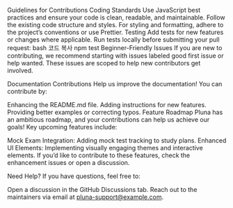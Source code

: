 Guidelines for Contributions
Coding Standards
Use JavaScript best practices and ensure your code is clean, readable, and maintainable.
Follow the existing code structure and styles.
For styling and formatting, adhere to the project’s conventions or use Prettier.
Testing
Add tests for new features or changes where applicable.
Run tests locally before submitting your pull request:
bash
코드 복사
npm test
Beginner-Friendly Issues
If you are new to contributing, we recommend starting with issues labeled good first issue or help wanted. These issues are scoped to help new contributors get involved.

Documentation Contributions
Help us improve the documentation! You can contribute by:

Enhancing the README.md file.
Adding instructions for new features.
Providing better examples or correcting typos.
Feature Roadmap
Pluna has an ambitious roadmap, and your contributions can help us achieve our goals! Key upcoming features include:

Mock Exam Integration: Adding mock test tracking to study plans.
Enhanced UI Elements: Implementing visually engaging themes and interactive elements.
If you’d like to contribute to these features, check the enhancement issues or open a discussion.

Need Help?
If you have questions, feel free to:

Open a discussion in the GitHub Discussions tab.
Reach out to the maintainers via email at pluna-support@example.com.
